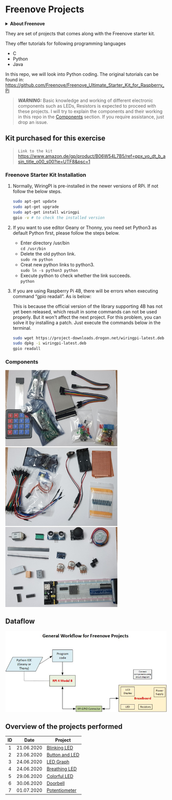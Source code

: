 # Freenove Projects

 <details> 
 <summary><strong>About Freenove</strong>
</summary>
Freenove is an open-source electronics platform.

Freenove is committed to helping customer quickly realize the creative idea and product prototypes, making it easy to get started for enthusiasts of programing and electronics and launching innovative open source products.

The services include:

- Robot kits
- Learning kits for Arduino, Raspberry Pi and micro:bit
- Electronic components and modules, tools
- Product customization service

The code and circuit are open source. You can obtain the details and the latest information through visiting the following web site: http://www.freenove.com</details>

They are set of projects that comes along with the Freenove starter kit.

They offer tutorials for following programming languages

- C
- Python
- Java

In this repo, we will look into Python coding. The original tutorials can be found in: https://github.com/Freenove/Freenove_Ultimate_Starter_Kit_for_Raspberry_Pi

> **_WARNING:_** Basic knowledge and working of different electronic components such as LEDs, Resistors is expected to proceed with these projects. I will try to explain the components and their working in this repo in the [Components](./00_Components/README.md) section. If you require assistance, just drop an issue.

## Kit purchased for this exercise

> `Link to the kit` https://www.amazon.de/gp/product/B06W54L7B5/ref=ppx_yo_dt_b_asin_title_o00_s00?ie=UTF8&psc=1

### Freenove Starter Kit Installation

1. Normally, WiringPI is pre-installed in the newer versions of RPi. If not follow the below steps.

   ```bash
   sudo apt-get update
   sudo apt-get upgrade
   sudo apt-get install wiringpi
   gpio -v # to check the installed version
   ```

2. If you want to use editor Geany or Thonny, you need set Python3 as default Python first, please follow
   the steps below.

   - Enter directory /usr/bin <br>
     `cd /usr/bin`
   - Delete the old python link. <br>
     `sudo rm python`
   - Creat new python links to python3. <br>
     `sudo ln -s python3 python`
   - Execute python to check whether the link succeeds. <br>
     `python`

3. If you are using Raspberry Pi 4B, there will be errors when executing command “gpio readall”. As is below:

   This is because the official version of the library supporting 4B has not yet been released, which result in some commands can not be used properly. But it won't affect the next project. For this problem, you can solve it by installing a patch. Just execute the commands below in the terminal.

   ```bash
   sudo wget https://project-downloads.drogon.net/wiringpi-latest.deb
   sudo dpkg -i wiringpi-latest.deb
   gpio readall
   ```

### Components

<img src="./img/components_01.jpg" width=350>
<img src="./img/components_02.jpg" width=350>
<img src="./img/components_03.jpg" width=350>

## Dataflow

![](./docs/General_Workflow.jpg)

## Overview of the projects performed

| ID  |    Date    | Project                                         |
| :-: | :--------: | ----------------------------------------------- |
|  1  | 21.06.2020 | [Blinking LED](./01_Blinking_LED/README.md)     |
|  2  | 23.06.2020 | [Button and LED](./02_Button_and_LED/README.md) |
|  3  | 24.06.2020 | [LED Graph](./03_LED_Graph/README.md)           |
|  4  | 24.06.2020 | [Breathing LED](./04_Breathing_LED/README.md)   |
|  5  | 29.06.2020 | [Colorful LED](./05_Colorful_LED/README.md)     |
|  6  | 30.06.2020 | [Doorbell](./06_Doorbell/README.md)             |
|  7  | 01.07.2020 | [Potentiometer](./07_Potentiometer/README.md)   |
